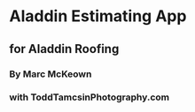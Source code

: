 # Aladdin Estimating App
## for Aladdin Roofing
### By Marc McKeown
### with ToddTamcsinPhotography.com